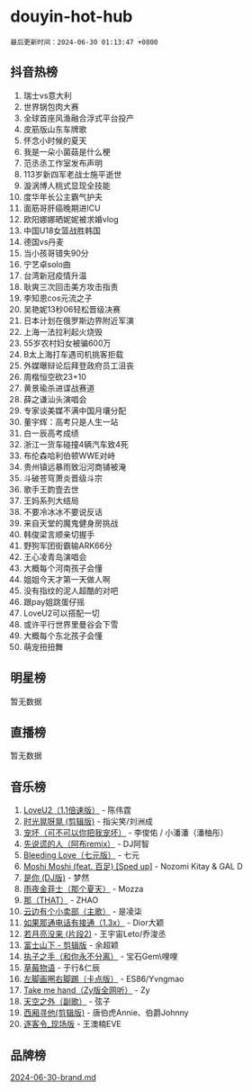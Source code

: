 # douyin-hot-hub

`最后更新时间：2024-06-30 01:13:47 +0800`

## 抖音热榜

1. 瑞士vs意大利
1. 世界锅包肉大赛
1. 全球首座风渔融合浮式平台投产
1. 皮筋版山东车牌歌
1. 怀念小时候的夏天
1. 我是一朵小菌菇是什么梗
1. 范丞丞工作室发布声明
1. 113岁新四军老战士施平逝世
1. 漩涡博人桃式显现全技能
1. 度华年长公主霸气护夫
1. 面筋哥肝癌晚期进ICU
1. 欧阳娜娜晒妮妮被求婚vlog
1. 中国U18女篮战胜韩国
1. 德国vs丹麦
1. 当小孩哥错失90分
1. 宁艺卓solo曲
1. 台湾新冠疫情升温
1. 耿爽三次回击美方攻击指责
1. 李知恩cos元流之子
1. 吴艳妮13秒06轻松晋级决赛
1. 日本计划在俄罗斯边界附近军演
1. 上海一法拉利起火烧毁
1. 55岁农村妇女被骗600万
1. B太上海打车遇司机挑客拒载
1. 外媒曝辩论后拜登政府员工沮丧
1. 周楷恒空砍23+10
1. 黄景瑜杀进谍战赛道
1. 薛之谦汕头演唱会
1. 专家谈美媒不满中国月壤分配
1. 董宇辉：高考只是人生一站
1. 白一辰高考成绩
1. 浙江一货车碰撞4辆汽车致4死
1. 布伦森哈利伯顿WWE对峙
1. 贵州镇远暴雨致沿河商铺被淹
1. 斗破苍穹萧炎晋级斗宗
1. 歌手王韵壹去世
1. 王妈系列大结局
1. 不要冷冰冰不要说反话
1. 来自天堂的魔鬼健身房挑战
1. 韩俊梁言顺亲切握手
1. 野狗军团街霸输ARK66分
1. 王心凌青岛演唱会
1. 大概每个河南孩子会懂
1. 姐姐今天才第一天做人啊
1. 没有指纹的泥人超酷的对吧
1. 跟pay姐跳蛋仔摇
1. LoveU2可以搭配一切
1. 或许平行世界里曼谷会下雪
1. 大概每个东北孩子会懂
1. 萌宠扭扭舞

## 明星榜

暂无数据

## 直播榜

暂无数据

## 音乐榜

1. [LoveU2（1.1倍速版）](https://sf3-cdn-tos.douyinstatic.com/obj/tos-cn-ve-2774/oQMeDffLaEmgMwgCOEMAFCI6INzoFPgWdD0rsa) - 陈伟霆
1. [时光晃呀晃 (剪辑版)](https://sf5-hl-cdn-tos.douyinstatic.com/obj/tos-cn-ve-2774/o8ACeQem3gwI1x3GIYGAfKG0LJebKFRJDwRwyW) - 指尖笑/刘洲成
1. [宠坏（可不可以你把我宠坏）](https://sf5-hl-cdn-tos.douyinstatic.com/obj/tos-cn-ve-2774/ocWI8ft2gd0rAfXKzvKGeMQM6fVLTLfA8UJzwl) - 李俊佑 / 小潘潘（潘柚彤）
1. [先说谎的人（阿布remix）](https://sf5-hl-cdn-tos.douyinstatic.com/obj/tos-cn-ve-2774/owQtOFmAzBgxBKDOYfeCTQTgE9cDORrOQqmCZy) - DJ阿智
1. [Bleeding Love（七元版）](https://sf5-hl-cdn-tos.douyinstatic.com/obj/tos-cn-ve-2774/oEgC9eZFHQ1MfSRnrfkzFp8AayDWqAQMABBgUs) - 七元
1. [Moshi Moshi (feat. 百足) [Sped up]](https://sf5-hl-cdn-tos.douyinstatic.com/obj/tos-cn-ve-2774/ocCPFQcXJLeroaIdQLIGAoeeYM3OAUYGDguHXz) - Nozomi Kitay & GAL D
1. [是你 (DJ版)](https://sf3-cdn-tos.douyinstatic.com/obj/tos-cn-ve-2774/1ec766e572b34c42853ce6315d426850) - 梦然
1. [雨夜金菲士（那个夏天）](https://sf5-hl-cdn-tos.douyinstatic.com/obj/tos-cn-ve-2774/osPmPLDWQBBE2Z6bftCgYwkFaF4pEYEneXaZQs) - Mozza
1. [那（THAT）](https://sf6-cdn-tos.douyinstatic.com/obj/tos-cn-ve-2774/oIIWGeBZCnlGx9tl0gFlCfwlQbj7QWAD8HYAGg) - ZHAO
1. [云边有个小卖部（主歌）](https://sf5-hl-cdn-tos.douyinstatic.com/obj/tos-cn-ve-2774/okvgzOZylLA4WYUHkAhpy5DrCiqAmBjiMIkJp) - 是凌柒
1. [如果那通电话有接通（1.3x）](https://sf5-hl-cdn-tos.douyinstatic.com/obj/tos-cn-ve-2774/ocJeJKhUhAJG8EYZiEFfGFAPkD3beMQ5mwDv1e) - Dior大颖
1. [若月亮没来 (片段2)](https://sf5-hl-cdn-tos.douyinstatic.com/obj/tos-cn-ve-2774/ocQavLLjkCOeDxGyYeIMGgNAIwJ0QXE1Ve3Fzv) - 王宇宙Leto/乔浚丞
1. [富士山下 - 剪辑版](https://sf3-cdn-tos.douyinstatic.com/obj/tos-cn-ve-2774/o4QGmeUZhQXvtC5BDkogeQni8WbdCBUJEYI12v) - 余超颖
1. [执子之手（和你永不分离）](https://sf3-cdn-tos.douyinstatic.com/obj/tos-cn-ve-2774/oU4mUWISThYfqtA61VOl8PAQGeK2LGGQfFCZfY) - 宝石Gem\哩哩
1. [草莓物语](https://sf5-hl-cdn-tos.douyinstatic.com/obj/tos-cn-ve-2774/okynhJ7jEAIIZBfsLgYMEI8QC3WbQNN66RKzhT) - 于行&仁辰
1. [左脚画圈右脚踢（卡点版）](https://sf5-hl-cdn-tos.douyinstatic.com/obj/tos-cn-ve-2774/oAoAIr8BJv8B7W4CEBMsaSfDWrAiF4izwIDMJg) - ES86/Yvngmao
1. [Take me hand（Zy版全网听）](https://sf5-hl-cdn-tos.douyinstatic.com/obj/tos-cn-ve-2774/owyUoUuVpA1I7BiszAYMSqbGseWQw8P7Ea2BiR) - Zy
1. [天空之外（副歌）](https://sf5-hl-cdn-tos.douyinstatic.com/obj/tos-cn-ve-2774/oAYn0BTp8jS8iSyZSHMUWAikyvAWI1c7aiJTr) - 弦子
1. [西厢寻他(剪辑版)](https://sf5-hl-cdn-tos.douyinstatic.com/obj/tos-cn-ve-2774/oUsAVfAQKlRNxEv5qxvIB8o5qmIWUcXbzJKJhw) - 唐伯虎Annie、伯爵Johnny
1. [逐客令_现场版](https://sf5-hl-cdn-tos.douyinstatic.com/obj/tos-cn-ve-2774/okjvqFftEMAIgLPvI8f4MT5CZVyxmDQdBOwjBv) - 王澳楠EVE

## 品牌榜

[2024-06-30-brand.md](2024-06-30-brand.md)
